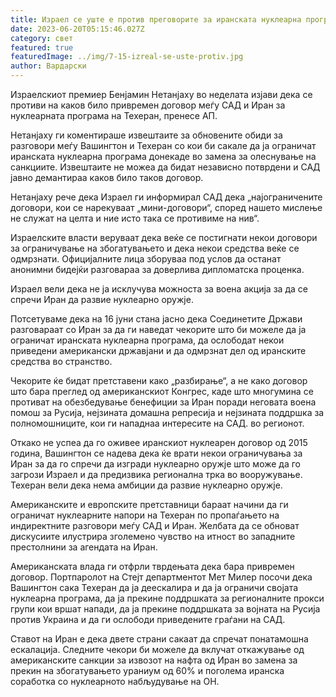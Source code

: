 ```yaml
---
title: Израел се уште е против преговорите за иранската нуклеарна програма
date: 2023-06-20T05:15:46.027Z
category: свет
featured: true
featuredImage: ../img/7-15-izreal-se-uste-protiv.jpg
author: Вардарски
---
```

Израелскиот премиер Бенјамин Нетанјаху во неделата изјави дека се противи на каков било привремен договор меѓу САД и Иран за нуклеарната програма на Техеран, пренесе АП.

Нетанјаху ги коментираше извештаите за обновените обиди за разговори меѓу Вашингтон и Техеран со кои би сакале да ја ограничат иранската нуклеарна програма донекаде во замена за олеснување на санкциите. Извештаите не можеа да бидат независно потврдени и САД јавно демантираа каков било таков договор.

Нетанјаху рече дека Израел ги информирал САД дека „најограничените договори, кои се нарекуваат „мини-договори“, според нашето мислење не служат на целта и ние исто така се противиме на нив“.

Израелските власти веруваат дека веќе се постигнати некои договори за ограничување на збогатувањето и дека некои средства веќе се одмрзнати. Официјалните лица зборуваа под услов да останат анонимни бидејќи разговараа за доверлива дипломатска проценка.

Израел вели дека не ја исклучува можноста за воена акција за да се спречи Иран да развие нуклеарно оружје.

Потсетуваме дека на 16 јуни стана јасно дека Соединетите Држави разговараат со Иран за да ги наведат чекорите што би можеле да ја ограничат иранската нуклеарна програма, да ослободат некои приведени американски државјани и да одмрзнат дел од иранските средства во странство.

Чекорите ќе бидат претставени како „разбирање“, а не како договор што бара преглед од американскиот Конгрес, каде што многумина се противат на обезбедување бенефиции за Иран поради неговата воена помош за Русија, нејзината домашна репресија и нејзината поддршка за полномошниците, кои ги нападнаа интересите на САД. во регионот.

Откако не успеа да го оживее иранскиот нуклеарен договор од 2015 година, Вашингтон се надева дека ќе врати некои ограничувања за Иран за да го спречи да изгради нуклеарно оружје што може да го загрози Израел и да предизвика регионална трка во вооружување. Техеран вели дека нема амбиции да развие нуклеарно оружје.

Американските и европските претставници бараат начини да ги ограничат нуклеарните напори на Техеран по пропаѓањето на индиректните разговори меѓу САД и Иран. Желбата да се обноват дискусиите илустрира зголемено чувство на итност во западните престолнини за агендата на Иран.

Американската влада ги отфрли тврдењата дека бара привремен договор. Портпаролот на Стејт департментот Мет Милер посочи дека Вашингтон сака Техеран да ја деескалира и да ја ограничи својата нуклеарна програма, да ја прекине поддршката за регионалните прокси групи кои вршат напади, да ја прекине поддршката за војната на Русија против Украина и да ги ослободи приведените граѓани на САД.

Ставот на Иран е дека двете страни сакаат да спречат понатамошна ескалација. Следните чекори би можеле да вклучат откажување од американските санкции за извозот на нафта од Иран во замена за прекин на збогатувањето ураниум од 60% и поголема иранска соработка со нуклеарното набљудување на ОН.